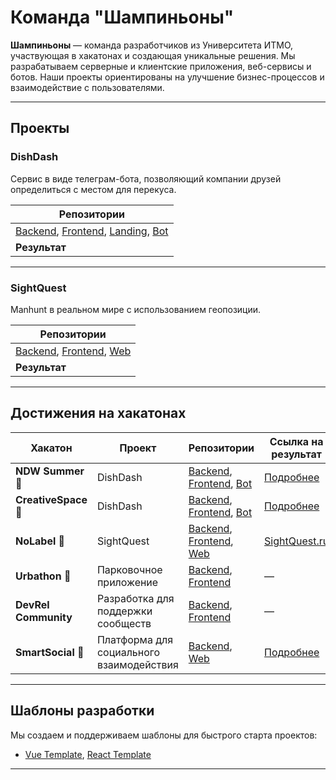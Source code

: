 # Команда "Шампиньоны"

**Шампиньоны** — команда разработчиков из Университета ИТМО, участвующая в хакатонах и создающая уникальные решения. Мы разрабатываем серверные и клиентские приложения, веб-сервисы и ботов. Наши проекты ориентированы на улучшение бизнес-процессов и взаимодействие с пользователями.

---

## Проекты

### DishDash
Сервис в виде телеграм-бота, позволяющий компании друзей определиться с местом для перекуса.

| Репозитории         | 
| ------------------- | 
| [Backend](https://github.com/shampiniony/dishdash-server), [Frontend](https://github.com/shampiniony/dishdash-frontend), [Landing](https://github.com/shampiniony/dishdash-landing), [Bot](https://github.com/shampiniony/dishdash-bot) |
| **Результат**        | [dishdash.ru](https://dishdash.ru) |  

---

### SightQuest
Manhunt в реальном мире с использованием геопозиции.

| Репозитории         | 
| ------------------- | 
| [Backend](https://github.com/shampiniony/sightquest-server), [Frontend](https://github.com/shampiniony/sightquest-client), [Web](https://github.com/shampiniony/sightquest-web) |
| **Результат**        | [SightQuest.ru](https://sightquest.ru) |

---

## Достижения на хакатонах

| Хакатон          | Проект    | Репозитории                                                                                              | Ссылка на результат                      |
| ---------------- | --------- | -------------------------------------------------------------------------------------------------------- | ---------------------------------------- |
| **NDW Summer 🥇** | DishDash  | [Backend](https://github.com/shampiniony/dishdash-server), [Frontend](https://github.com/shampiniony/dishdash-frontend), [Bot](https://github.com/shampiniony/dishdash-bot) | [Подробнее](https://nolabel.space/ndw/2024/summer)  |
| **CreativeSpace 🥇** | DishDash | [Backend](https://github.com/shampiniony/dishdash-server), [Frontend](https://github.com/shampiniony/dishdash-client), [Bot](https://github.com/shampiniony/dishdash-bot) | [Подробнее](https://creativespace.framer.website/)  |
| **NoLabel 🥇**    | SightQuest | [Backend](https://github.com/shampiniony/sightquest-server), [Frontend](https://github.com/shampiniony/sightquest-client), [Web](https://github.com/shampiniony/sightquest-web) | [SightQuest.ru](https://sightquest.ru) |
| **Urbathon 🥈**   | Парковочное приложение | [Backend](https://github.com/shampiniony/parking-app-server), [Frontend](https://github.com/shampiniony/parking-app-client) | —                                        |
| **DevRel Community** | Разработка для поддержки сообществ | [Backend](https://github.com/shampiniony/devrel-community-be), [Frontend](https://github.com/shampiniony/devrel-community-fe) | —                                        |
| **SmartSocial 🥈** | Платформа для социального взаимодействия | [Backend](https://github.com/shampiniony/smartsocial-backend), [Web](https://github.com/shampiniony/smartsocial-web) | [Подробнее](https://www.zavodit.ru/ru/calendar/event/56) |

---

## Шаблоны разработки
Мы создаем и поддерживаем шаблоны для быстрого старта проектов:
- [Vue Template](https://github.com/shampiniony/vue-template), [React Template](https://github.com/shampiniony/react-template)

---
